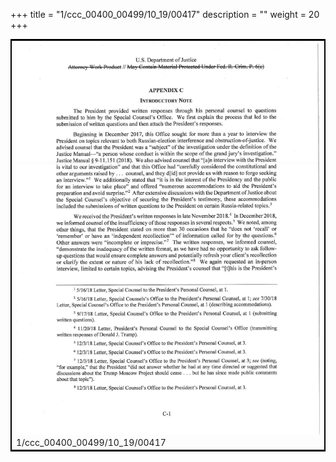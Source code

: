 +++
title = "1/ccc_00400_00499/10_19/00417"
description = ""
weight = 20
+++

<table style="border:2px solid black;max-width:800px;max-height:800px;" 
><tr><td>
<img class="center-fit-jpg"
src="/jpg_/jpg_mueller_report_searchable_417.jpg">
1/ccc_00400_00499/10_19/00417
</img></td></tr></table>
